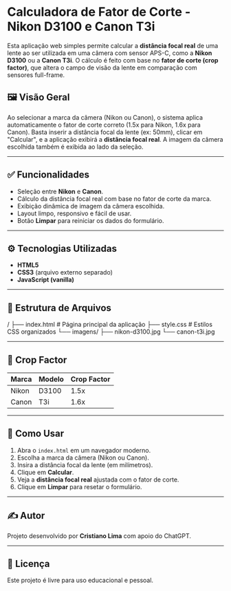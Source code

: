 # Calculadora de Fator de Corte - Nikon D3100 e Canon T3i

Esta aplicação web simples permite calcular a **distância focal real** de uma lente ao ser utilizada em uma câmera com sensor APS-C, como a **Nikon D3100** ou a **Canon T3i**. O cálculo é feito com base no **fator de corte (crop factor)**, que altera o campo de visão da lente em comparação com sensores full-frame.

## 🖼️ Visão Geral

Ao selecionar a marca da câmera (Nikon ou Canon), o sistema aplica automaticamente o fator de corte correto (1.5x para Nikon, 1.6x para Canon). Basta inserir a distância focal da lente (ex: 50mm), clicar em "Calcular", e a aplicação exibirá a **distância focal real**. A imagem da câmera escolhida também é exibida ao lado da seleção.

---

## ✅ Funcionalidades

- Seleção entre **Nikon** e **Canon**.
- Cálculo da distância focal real com base no fator de corte da marca.
- Exibição dinâmica de imagem da câmera escolhida.
- Layout limpo, responsivo e fácil de usar.
- Botão **Limpar** para reiniciar os dados do formulário.

---

## ⚙️ Tecnologias Utilizadas

- **HTML5**
- **CSS3** (arquivo externo separado)
- **JavaScript (vanilla)**

---

## 📁 Estrutura de Arquivos

/
├── index.html # Página principal da aplicação
├── style.css # Estilos CSS organizados
└── imagens/
├── nikon-d3100.jpg
└── canon-t3i.jpg

---

## 📸 Crop Factor

| Marca  | Modelo      | Crop Factor |
|--------|-------------|-------------|
| Nikon  | D3100       | 1.5x        |
| Canon  | T3i         | 1.6x        |

---

## 🚀 Como Usar

1. Abra o `index.html` em um navegador moderno.
2. Escolha a marca da câmera (Nikon ou Canon).
3. Insira a distância focal da lente (em milímetros).
4. Clique em **Calcular**.
5. Veja a **distância focal real** ajustada com o fator de corte.
6. Clique em **Limpar** para resetar o formulário.

---

## ✍️ Autor

Projeto desenvolvido por **Cristiano Lima** com apoio do ChatGPT.

---

## 📄 Licença

Este projeto é livre para uso educacional e pessoal.
